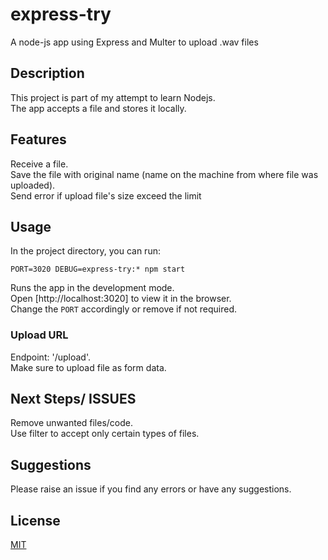 # express-try

A node-js app using Express and Multer to upload .wav files


## Description

This project is part of my attempt to learn Nodejs.
<br />
The app accepts a file and stores it locally.


## Features

Receive a file. <br />
Save the file with original name (name on the machine from where file was uploaded). <br />
Send error if upload file's size exceed the limit


## Usage

In the project directory, you can run:

 `PORT=3020 DEBUG=express-try:* npm start`

Runs the app in the development mode. <br />
Open [http://localhost:3020] to view it in the browser. <br />
Change the `PORT` accordingly or remove if not required.


### Upload URL

Endpoint: '/upload'. <br />
Make sure to upload file as form data.


## Next Steps/ ISSUES

Remove unwanted files/code. <br />
Use filter to accept only certain types of files.


## Suggestions

Please raise an issue if you find any errors or have any suggestions.


## License
[MIT](LICENSE)

